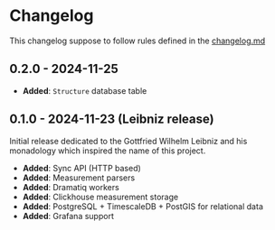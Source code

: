 # Changelog

This changelog suppose to follow rules defined in the [changelog.md](https://changelog.md)

## 0.2.0 - 2024-11-25

- **Added**: `Structure` database table

## 0.1.0 - 2024-11-23 (Leibniz release)

Initial release dedicated to the Gottfried Wilhelm Leibniz and his monadology which inspired the name of this project.

- **Added**: Sync API (HTTP based)
- **Added**: Measurement parsers
- **Added**: Dramatiq workers
- **Added**: Clickhouse measurement storage
- **Added**: PostgreSQL + TimescaleDB + PostGIS for relational data
- **Added**: Grafana support
